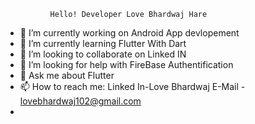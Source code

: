               Hello! Developer Love Bhardwaj Hare


- 🔭 I’m currently working on Android App devlopement
- 🌱 I’m currently learning Flutter With Dart
- 👯 I’m looking to collaborate on Linked IN
- 🤔 I’m looking for help with FireBase Authentification
- 💬 Ask me about Flutter 
- 📫 How to reach me: Linked In-Love Bhardwaj     E-Mail - lovebhardwaj102@gmail.com
- 
